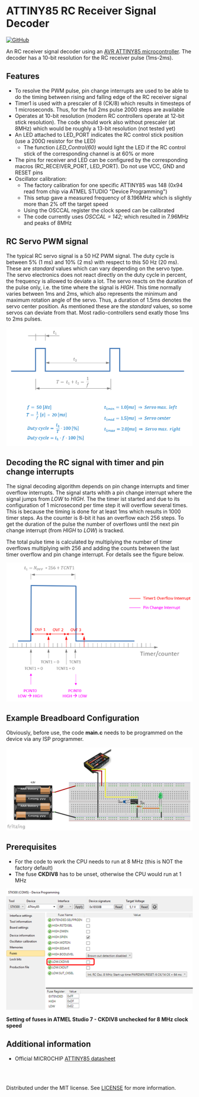 # ATTINY85 RC Receiver Signal Decoder

[![GitHub](https://img.shields.io/github/license/mashape/apistatus.svg)](https://en.wikipedia.org/wiki/MIT_License)

An RC receiver signal decoder using an [AVR ATTINY85 microcontroller](https://www.microchip.com/wwwproducts/en/ATtiny85). The decoder has a 10-bit resolution for the RC receiver pulse (1ms-2ms).

## Features
  - To resolve the PWM pulse, pin change interrupts are used to be able to do the timing between rising and falling edge of the RC receiver signal
  - Timer1 is used with a prescaler of 8 (CK/8) which results in timesteps of 1 microseconds. Thus, for the full 2ms pulse 2000 steps are available
  - Operates at 10-bit resolution (modern RC controllers operate at 12-bit stick resolution). The code should work also without prescaler (at 8MHz) which would be roughly a 13-bit resolution (not tested yet)
  - An LED attached to LED_PORT indicates the RC control stick position (use a 200&Omega; resistor for the LED)
    - The function *LED_Control(60)* would light the LED if the RC control stick of the corresponding channel is at 60% or more
  - The pins for receiver and LED can be configured by the corresponding macros (RC_RECEIVER_PORT, LED_PORT). Do not use VCC, GND and RESET pins
  - Oscillator calibration:
    - The factory calibration for one specific ATTINY85 was 148 (0x94 read from chip via ATMEL STUDIO "Device Programming")
    - This setup gave a measured frequency of 8.196MHz which is slightly more than 2% off the target speed
    - Using the OSCCAL register the clock speed can be calibrated
    - The code currently uses *OSCCAL = 142;* which resulted in 7.96MHz and peaks of 8MHz

## RC Servo PWM signal

The typical RC servo signal is a 50 HZ PWM signal. The duty cycle is between 5% (1 ms) and 10% (2 ms) with respect to this 50 Hz (20 ms). These are *standard* values which can vary depending on the servo type. The servo electronics does not react directly on the duty cycle in percent, the frequency is allowed to deviate a lot. The servo reacts on the duration of the pulse only, i.e. the time where the signal is *HIGH*. This time normally varies between 1ms and 2ms, which also represents the minimum and maximum rotation angle of the servo. Thus, a duration of 1.5ms denotes the servo center position. As mentioned these are the *standard* values, so some servos can deviate from that. Most radio-controllers send exatly those 1ms to 2ms pulses.

![](images/Servo_PWM_1.png)


## Decoding the RC signal with timer and pin change interrupts

The signal decoding algorithm depends on pin change interrupts and timer overflow interrupts. The signal starts whith a pin change interrupt where the signal jumps from *LOW* to *HIGH*. The the timer ist started and due to its configuration of 1 microsecond per time step it will overflow several times. This is because the timing is done for at least 1ms which results in 1000 timer steps. As the counter is 8-bit it has an overflow each 256 steps. To get the duration of the pulse the number of overflows until the next pin change interrupt (from *HIGH* to *LOW*) is tracked.

The total pulse time is calculated by multiplying the number of timer overflows multiplying with 256 and adding the counts between the last timer overflow and pin change interrupt. For details see the figure below.

![](images/Servo_PWM_6.png)


## Example Breadboard Configuration

Obviously, before use, the code **main.c** needs to be programmed on the device via any ISP programmer.

![](images/Fritzing_Layout.png)

## Prerequisites
 - For the code to work the CPU needs to run at 8 MHz (this is NOT the factory default)
 - The fuse **CKDIV8** has to be unset, otherwise the CPU would run at 1 MHz

<!--- HTML code used in order to be able to resize image -->
<img src="images/Fuse_Settings.png" alt="drawing" width="600"/>

**Setting of fuses in ATMEL Studio 7 - CKDIV8 unchecked for 8 MHz clock speed**

## Additional information
 - Official MICROCHIP [ATTINY85 datasheet](http://ww1.microchip.com/downloads/en/DeviceDoc/Atmel-2586-AVR-8-bit-Microcontroller-ATtiny25-ATtiny45-ATtiny85_Datasheet.pdf)

<br></br>

Distributed under the MIT license. See [LICENSE](https://github.com/chiefenne/ATTINY85-Servo-Control/blob/master/LICENSE) for more information.


